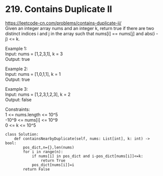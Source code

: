 # 219. Contains Duplicate II
https://leetcode-cn.com/problems/contains-duplicate-ii/  
Given an integer array nums and an integer k, return true if there are two distinct indices i and j in the array such that nums[i] == nums[j] and abs(i - j) <= k.  

Example 1:  
Input: nums = [1,2,3,1], k = 3  
Output: true  

Example 2:  
Input: nums = [1,0,1,1], k = 1  
Output: true  

Example 3:   
Input: nums = [1,2,3,1,2,3], k = 2  
Output: false  

Constraints:  
1 <= nums.length <= 10^5  
-10^9 <= nums[i] <= 10^9  
0 <= k <= 10^5  

``` python3
class Solution:
    def containsNearbyDuplicate(self, nums: List[int], k: int) -> bool:
        pos_dict,n={},len(nums)
        for i in range(n):
            if nums[i] in pos_dict and i-pos_dict[nums[i]]<=k:
                return True
            pos_dict[nums[i]]=i
        return False
```
